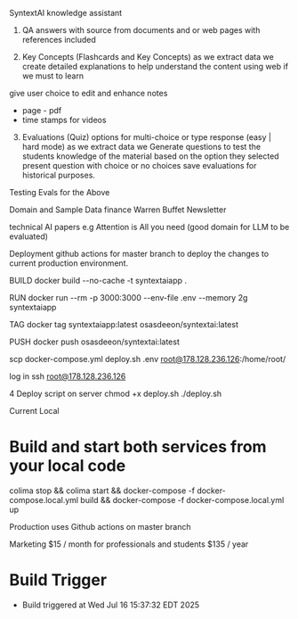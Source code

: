 SyntextAI knowledge assistant

1. QA
answers with source from documents and or web pages
with references included


2. Key Concepts (Flashcards and Key Concepts)
as we extract data we create detailed explanations to help understand the content using web if we must to learn 

give user choice to edit and enhance notes
- page - pdf
- time stamps for videos

3. Evaluations (Quiz)
options for multi-choice or type response (easy | hard mode)
as we extract data we Generate questions to test the students knowledge of the material based on the option they selected present question with choice or no choices
save evaluations for historical purposes.


Testing
Evals for the Above

Domain and Sample Data
finance 
Warren Buffet Newsletter

technical
AI papers e.g Attention is All you need (good domain for LLM to be evaluated)

Deployment
github actions for master branch to deploy the changes to current production environment.

BUILD docker build --no-cache -t syntextaiapp .

RUN docker run --rm -p 3000:3000 --env-file .env --memory 2g syntextaiapp

TAG docker tag syntextaiapp:latest osasdeeon/syntextai:latest

PUSH docker push osasdeeon/syntextai:latest

scp docker-compose.yml deploy.sh .env root@178.128.236.126:/home/root/

log in
ssh root@178.128.236.126

4 Deploy script on server
chmod +x deploy.sh 
./deploy.sh

Current 
Local
# Build and start both services from your local code
colima stop && colima start && docker-compose -f docker-compose.local.yml build && docker-compose -f docker-compose.local.yml up      

Production uses Github actions on master branch 


Marketing
$15 / month for professionals and students
$135 / year 
 



# Build Trigger
- Build triggered at Wed Jul 16 15:37:32 EDT 2025
